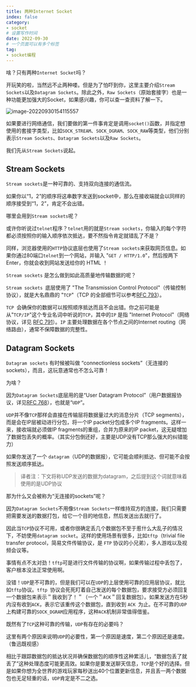 ```yaml
---
title: 两种Internet Socket
index: false
category:
- socket
# 设置写作时间
date: 2022-09-30
# 一个页面可以有多个标签
tag:
- socket编程
---
```


啥？只有两种`Internet Socket`吗？

开玩笑的啦，当然远不止两种喽。但是为了怕吓到你，这里主要介绍`Stream Sockets`以及`Datagram Sockets`。除此之外，`Raw Sockets`（原始套接字）也是一种功能更加强大的Socket，如果感兴趣，你可以查一查资料了解一下。

![image-20220930154115557](http://qiniu.chanmufeng.com/2022-09-30-074116.png)

如果要进行网络通信，我们要做的第一件事肯定是调用`socket()`函数，并指定想使用的套接字类型，比如`SOCK_STREAM`、`SOCK_DGRAM`、`SOCK_RAW`等类型，他们分别表示`Stream Sockets`、`Datagram Sockets`以及`Raw Sockets`。

我们先从`Stream Sockets`说起。

## Stream Sockets

`Stream sockets`是一种可靠的、支持双向连接的通信流。

如果你以“1，2”的顺序将这串数字发送到socket中，那么在接收端就会以同样的顺序接受到“1，2”，肯定不会出错。

哪里会用到`Stream sockets`呢？

或许你听说过`telnet`程序？`telnet`用的就是`Stream sockets`，你输入的每个字符都必须按照你的输入顺序依次抵达，要不然指令肯定就错乱了不是？

同样，浏览器使用的`HTTP`协议底层也使用了`Stream sockets`来获取网页信息。如果你通过80端口`telnet`到一个网站，并输入 "`GET / HTTP/1.0`"，然后按两下Enter，你就会收到网站发送给你的 HTML ！

`Stream sockets` 是怎么做到如此高质量地传输数据的呢？

`Stream sockets `底层使用了 "The Transmission Control Protocol"（传输控制协议），就是大名鼎鼎的 "`TCP`"（TCP 的全部细节可以参考[RFC 793](https://tools.ietf.org/html/rfc793)）。

`TCP `会确保你的数据可以按照顺序抵达而且不会出错。你之前可能是从"`TCP/IP`"这个专业名词中听说的`TCP`，其中的`IP` 是指 "Internet Protocol"（网络协议，详见 [RFC 791](https://tools.ietf.org/html/rfc791)）。`IP` 主要处理数据在各个节点之间的Internet routing（网络路由），通常不保障数据的完整性。

## Datagram Sockets

`Datagram sockets` 有时候被叫做 “connectionless sockets”（无连接的sockets），而且，这玩意通常也不怎么可靠！

为啥？

因为`Datagram Sockets`底层用的是“User Datagram Protocol”（用户数据报协议，详见[RFC 768](https://tools.ietf.org/html/rfc768)），也就是“`UDP`”。

`UDP`并不像`TCP`那样会直接在传输层将数据量过大的消息分片（TCP segments），而是会在IP层被动进行分包，将一个IP packet分包成多个IP fragments。这样一来，接收端就必须做IP fragments的重组，合并为原来的IP packet，这无疑增加了数据包丢失的概率。（其实分包倒还好，主要是UDP没有TCP那么强大的纠错能力）

如果你发送了一个 `datagram`（UDP的数据报），它可能会顺利抵达、但可能不会按照发送顺序抵达。

> 译者注：下文将称UDP发送的数据为datagram，之后提到这个词就意味着使用的是UDP协议

那为什么又会被称为“无连接的sockets”呢？

因为`Datagram Sockets`不用像`Stream Sockets`一样维持双方的连接，我们只需要把需要发送的数据打包，给它一个目的地信息，然后发送出去就行了。

因此当`TCP`协议不可用，或者你很确定丢几个数据包不至于惹什么大乱子的情况下，不妨使用`datagram socket`。这样的使用场景有很多，比如`tftp`（trivial file transfer protocol，简易文件传输协议，是 `FTP` 协议的小兄弟），多人游戏以及视频会议等。

事情有点不太对劲！`tftp`可是进行文件传输的协议啊，如果传输过程中丢包了，客户根本没法正常使用啊。

没错！`UDP`是不可靠的，但是我们可以在`UDP`的上层使用可靠的应用层协议，就比如`tftp`协议。`tftp `协议会死死盯着自己发送的每个数据包，要求接受方必须回复一个数据包来表示＂我收到了！＂（一个＂`ACK`＂回复数据包）。如果发送方在5秒内沒有收到`ACK`，表示它该重传这个数据包，直到收到 `ACK `为止。在不可靠的`UDP`上构建可靠的`SOCK_DGRAM`应用程序，这种`ACK`机制非常值得借鉴。

既然有了`TCP`这种可靠的传输，`UDP`有存在的必要吗？

这里有两个原因来说明`UDP`的必要性，第一个原因是速度，第二个原因还是速度。（鲁迅既视感）

相比于跟踪数据包的抵达状况并确保数据包的顺序性这种累活儿，“数据包丢了就丢了”这种处理态度可能更高效。如果你是要发送聊天信息，`TCP`是个好的选择。但是如果你想为全世界的游戏玩家每秒送出40个位置更新信息，并且丢一两个数据包也无足轻重的话，`UDP`肯定是不二之选。


